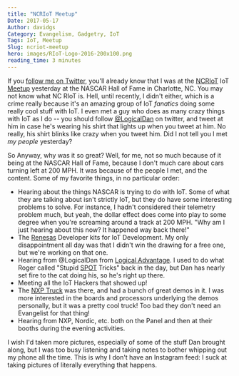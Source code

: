```yaml
---
title: "NCRIoT Meetup"
Date: 2017-05-17
Author: davidgs
Category: Evangelism, Gadgetry, IoT
Tags: IoT, Meetup
Slug: ncriot-meetup
hero: images/RIoT-Logo-2016-200x100.png
reading_time: 3 minutes
---
```


If you [follow me on Twitter](https://twitter.com/davidgsIoT), you'll already know that I was at the [NCRIoT](http://www.ncriot.org) IoT [Meetup](https://www.meetup.com/NC-RIoT-Regional-Internet-of-Things/) yesterday at the NASCAR Hall of Fame in Charlotte, NC. You may not know what NC RIoT is. Hell, until recently, I didn't either, which is a crime really because it's an amazing group of IoT *fanatics* doing some really cool stuff with IoT. I even met a guy who does as many crazy things with IoT as I do -- you should follow [@LogicalDan](https://twitter.com/LogicalDan) on twitter, and tweet at him in case he's wearing his shirt that lights up when you tweet at him. No really, his shirt blinks like crazy when you tweet him. Did I not tell you I met *my people* yesterday? 

So Anyway, why was it so great? Well, for me, not so much because of it being at the NASCAR Hall of Fame, because I don't much care about cars turning left at 200 MPH. It was because of the people I met, and the content. Some of my favorite things, in no particular order:

- Hearing about the things NASCAR is trying to do with IoT. Some of what they are talking about isn't strictly IoT, but they do have some interesting problems to solve. For instance, I hadn't considered their telemetry problem much, but yeah, the dollar effect does come into play to some degree when you're screaming around a track at 200 MPH. "Why am I just hearing about this now? It happened way back there!"
- The [Renesas](http://renesas.com/) Developer kits for IoT Development. My only disappointment all day was that I didn't win the drawing for a free one, but we're working on that one. 
- Hearing from @LogicalDan from [Logical Advantage](http://logicaladvantage.com). I used to do what Roger called "Stupid [SPOT](http://sunspotdev.org/) Tricks" back in the day, but Dan has nearly set fire to the cat doing his, so he's right up there. 
- Meeting all the IoT Hackers that showed up! 
- The [NXP Truck](http://iot.nxp.com) was there, and had a bunch of great demos in it. I was more interested in the boards and processors underlying the demos personally, but it was a pretty cool truck! Too bad they don't need an Evangelist for that thing!
- Hearing from NXP, Nordic, etc. both on the Panel and then at their booths during the evening activities.

I wish I'd taken more pictures, especially of some of the stuff Dan brought along, but I was too busy listening and taking notes to bother whipping out my phone all the time. This is why I don't have an Instagram feed: I suck at taking pictures of literally everything that happens. 
